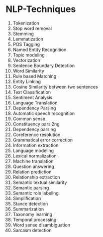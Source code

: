 # NLP-Techniques
 
1. Tokenization
2. Stop word removal
3. Stemming
4. Lemmatization
5. POS Tagging 
6. Named Entity Recognition
7. Topic modeling
8. Vectorization
9. Sentence Boundary Detection
10. Word Similarity
11. Rule based Matching
12. Entity Linking 
13. Cosine Similarity between two sentences
14. Text Classification
15. Sentiment Analysis
16. Language Translation 
17. Dependency Parsing
18. Automatic speech recognition
19. Common sense
20. Constituency parsi2ng
21. Dependency parsing
22. Coreference resolution
23. Grammatical error correction
24. Information extraction
25. Language modeling
26. Lexical normalization
27. Machine translation
28. Question answering
29. Relation prediction
30. Relationship extraction
31. Semantic textual similarity
32. Semantic parsing
33. Semantic role labeling
34. Simplification
35. Stance detection
36. Summarization
37. Taxonomy learning
38. Temporal processing
39. Word sense disambiguation
40. Sarcasm detection

